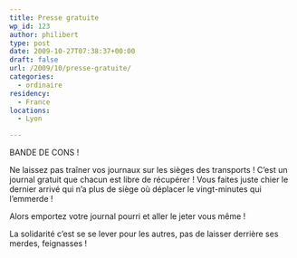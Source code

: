 ```yaml
---
title: Presse gratuite
wp_id: 123
author: philibert
type: post
date: 2009-10-27T07:38:37+00:00
draft: false
url: /2009/10/presse-gratuite/
categories:
  - ordinaire
residency:
  - France
locations:
  - Lyon

---
```

BANDE DE CONS !

Ne laissez pas traîner vos journaux sur les sièges des transports ! C&rsquo;est un journal gratuit que chacun est libre de récupérer ! Vous faites juste chier le dernier arrivé qui n&rsquo;a plus de siège où déplacer le vingt-minutes qui l&#8217;emmerde !

Alors emportez votre journal pourri et aller le jeter vous même ! 

La solidarité c&rsquo;est se se lever pour les autres, pas de laisser derrière ses merdes, feignasses !